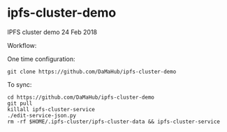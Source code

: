 # ipfs-cluster-demo
IPFS cluster demo 24 Feb 2018

Workflow:

One time configuration:
```
git clone https://github.com/DaMaHub/ipfs-cluster-demo
```

To sync:
```
cd https://github.com/DaMaHub/ipfs-cluster-demo
git pull
killall ipfs-cluster-service
./edit-service-json.py
rm -rf $HOME/.ipfs-cluster/ipfs-cluster-data && ipfs-cluster-service
```
